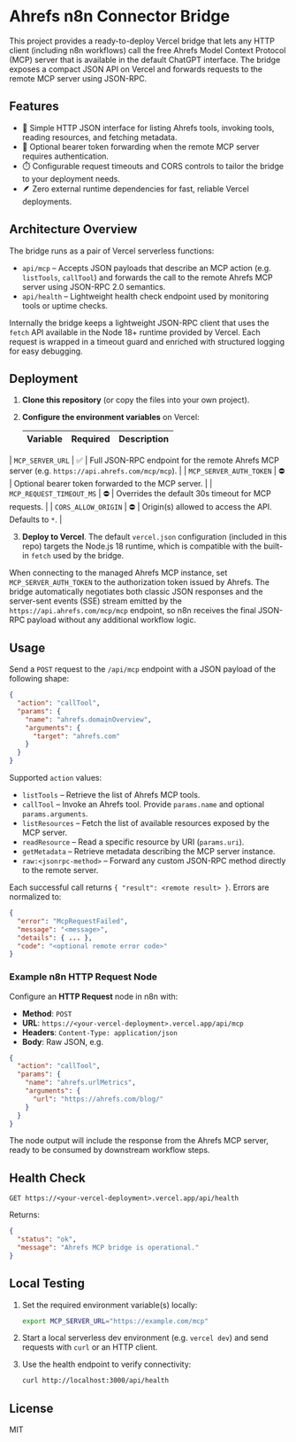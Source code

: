 # Ahrefs n8n Connector Bridge

This project provides a ready-to-deploy Vercel bridge that lets any HTTP client (including n8n workflows) call the free Ahrefs Model Context Protocol (MCP) server that is available in the default ChatGPT interface. The bridge exposes a compact JSON API on Vercel and forwards requests to the remote MCP server using JSON-RPC.

## Features

- 🔁 Simple HTTP JSON interface for listing Ahrefs tools, invoking tools, reading resources, and fetching metadata.
- 🔐 Optional bearer token forwarding when the remote MCP server requires authentication.
- ⏱️ Configurable request timeouts and CORS controls to tailor the bridge to your deployment needs.
- 🪶 Zero external runtime dependencies for fast, reliable Vercel deployments.

## Architecture Overview

The bridge runs as a pair of Vercel serverless functions:

- `api/mcp` – Accepts JSON payloads that describe an MCP action (e.g. `listTools`, `callTool`) and forwards the call to the remote Ahrefs MCP server using JSON-RPC 2.0 semantics.
- `api/health` – Lightweight health check endpoint used by monitoring tools or uptime checks.

Internally the bridge keeps a lightweight JSON-RPC client that uses the `fetch` API available in the Node 18+ runtime provided by Vercel. Each request is wrapped in a timeout guard and enriched with structured logging for easy debugging.

## Deployment

1. **Clone this repository** (or copy the files into your own project).
2. **Configure the environment variables** on Vercel:

   | Variable | Required | Description |
   |----------|----------|-------------|
| `MCP_SERVER_URL` | ✅ | Full JSON-RPC endpoint for the remote Ahrefs MCP server (e.g. `https://api.ahrefs.com/mcp/mcp`). |
   | `MCP_SERVER_AUTH_TOKEN` | ⛔️ | Optional bearer token forwarded to the MCP server. |
   | `MCP_REQUEST_TIMEOUT_MS` | ⛔️ | Overrides the default 30s timeout for MCP requests. |
   | `CORS_ALLOW_ORIGIN` | ⛔️ | Origin(s) allowed to access the API. Defaults to `*`. |

3. **Deploy to Vercel**. The default `vercel.json` configuration (included in this repo) targets the Node.js 18 runtime, which is compatible with the built-in `fetch` used by the bridge.

When connecting to the managed Ahrefs MCP instance, set `MCP_SERVER_AUTH_TOKEN` to the authorization token issued by Ahrefs. The bridge automatically negotiates both classic JSON responses and the server-sent events (SSE) stream emitted by the `https://api.ahrefs.com/mcp/mcp` endpoint, so n8n receives the final JSON-RPC payload without any additional workflow logic.

## Usage

Send a `POST` request to the `/api/mcp` endpoint with a JSON payload of the following shape:

```json
{
  "action": "callTool",
  "params": {
    "name": "ahrefs.domainOverview",
    "arguments": {
      "target": "ahrefs.com"
    }
  }
}
```

Supported `action` values:

- `listTools` – Retrieve the list of Ahrefs MCP tools.
- `callTool` – Invoke an Ahrefs tool. Provide `params.name` and optional `params.arguments`.
- `listResources` – Fetch the list of available resources exposed by the MCP server.
- `readResource` – Read a specific resource by URI (`params.uri`).
- `getMetadata` – Retrieve metadata describing the MCP server instance.
- `raw:<jsonrpc-method>` – Forward any custom JSON-RPC method directly to the remote server.

Each successful call returns `{ "result": <remote result> }`. Errors are normalized to:

```json
{
  "error": "McpRequestFailed",
  "message": "<message>",
  "details": { ... },
  "code": "<optional remote error code>"
}
```

### Example n8n HTTP Request Node

Configure an **HTTP Request** node in n8n with:

- **Method**: `POST`
- **URL**: `https://<your-vercel-deployment>.vercel.app/api/mcp`
- **Headers**: `Content-Type: application/json`
- **Body**: Raw JSON, e.g.

```json
{
  "action": "callTool",
  "params": {
    "name": "ahrefs.urlMetrics",
    "arguments": {
      "url": "https://ahrefs.com/blog/"
    }
  }
}
```

The node output will include the response from the Ahrefs MCP server, ready to be consumed by downstream workflow steps.

## Health Check

`GET https://<your-vercel-deployment>.vercel.app/api/health`

Returns:

```json
{
  "status": "ok",
  "message": "Ahrefs MCP bridge is operational."
}
```

## Local Testing

1. Set the required environment variable(s) locally:

   ```bash
   export MCP_SERVER_URL="https://example.com/mcp"
   ```

2. Start a local serverless dev environment (e.g. `vercel dev`) and send requests with `curl` or an HTTP client.

3. Use the health endpoint to verify connectivity:

   ```bash
   curl http://localhost:3000/api/health
   ```

## License

MIT
